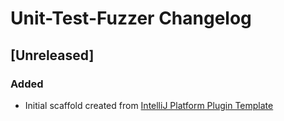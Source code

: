 <!-- Keep a Changelog guide -> https://keepachangelog.com -->

# Unit-Test-Fuzzer Changelog

## [Unreleased]
### Added
- Initial scaffold created from [IntelliJ Platform Plugin Template](https://github.com/JetBrains/intellij-platform-plugin-template)
